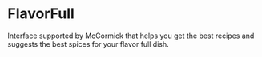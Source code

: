# FlavorFull
Interface supported by McCormick that helps you get the best recipes and suggests the best spices for your flavor full dish.

